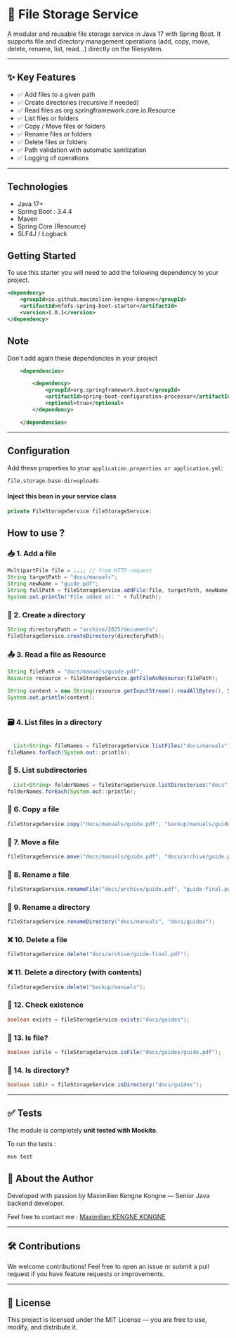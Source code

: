 # 📁 File Storage Service

A modular and reusable file storage service in Java 17 with Spring Boot. It supports file and directory management operations (add, copy, move, delete, rename, list, read...) directly on the filesystem.

---

## ✨ Key Features

- ✅ Add files to a given path
- ✅ Create directories (recursive if needed)
- ✅ Read files as org.springframework.core.io.Resource
- ✅ List files or folders
- ✅ Copy / Move files or folders
- ✅ Rename files or folders
- ✅ Delete files or folders
- ✅ Path validation with automatic sanitization
- ✅ Logging of operations


---

## Technologies

- Java 17+
- Spring Boot : 3.4.4
- Maven
- Spring Core (Resource)
- SLF4J / Logback


## Getting Started

To use this starter you will need to add the following dependency to your project.

```xml
<dependency>
    <groupId>io.github.maximilien-kengne-kongne</groupId>
    <artifactId>mfofs-spring-boot-starter</artifactId>
    <version>1.0.1</version>
</dependency>
```

## Note
Don't add again these dependencies in your project

``` xml
	<dependencies>

		<dependency>
			<groupId>org.springframework.boot</groupId>
			<artifactId>spring-boot-configuration-processor</artifactId>
			<optional>true</optional>
		</dependency>

	</dependencies>
```

---
## Configuration

Add these properties to your `application.properties or application.yml`:

``` properties
file.storage.base-dir=uploads
```


#### Inject this bean in your service class

``` java
private FileStorageService fileStorageService;
```

## How to use ?

### 📥 1. Add a file

``` java
MultipartFile file = ...; // from HTTP request
String targetPath = "docs/manuals";
String newName = "guide.pdf";
String fullPath = fileStorageService.addFile(file, targetPath, newName);
System.out.println("File added at: " + fullPath);
```

### 📁 2. Create a directory

``` java
String directoryPath = "archive/2025/documents";
fileStorageService.createDirectory(directoryPath);
```

### 📤 3. Read a file as Resource

``` java
String filePath = "docs/manuals/guide.pdf";
Resource resource = fileStorageService.getFileAsResource(filePath);

String content = new String(resource.getInputStream().readAllBytes(), StandardCharsets.UTF_8);
System.out.println(content);
    
```
### 🗃️ 4. List files in a directory

``` java

  List<String> fileNames = fileStorageService.listFiles("docs/manuals");
fileNames.forEach(System.out::println);

```

### 📂 5. List subdirectories

``` java
  List<String> folderNames = fileStorageService.listDirectories("docs");
folderNames.forEach(System.out::println);

```

### 🔁 6. Copy a file

``` java
fileStorageService.copy("docs/manuals/guide.pdf", "backup/manuals/guide_backup.pdf");
```

### 🚚 7. Move a file

``` java
fileStorageService.move("docs/manuals/guide.pdf", "docs/archive/guide.pdf");

```

### 📝 8. Rename a file

``` java
fileStorageService.renameFile("docs/archive/guide.pdf", "guide-final.pdf");

```

### 📝 9. Rename a directory

``` java
fileStorageService.renameDirectory("docs/manuals", "docs/guides");

```

### ❌ 10. Delete a file

``` java
fileStorageService.delete("docs/archive/guide-final.pdf");
```

### ❌ 11. Delete a directory (with contents)

``` java
fileStorageService.delete("backup/manuals");
```

### 📄 12. Check existence

``` java
boolean exists = fileStorageService.exists("docs/guides");
```

### 📁 13. Is file?

``` java
boolean isFile = fileStorageService.isFile("docs/guides/guide.pdf");
```

### 📂 14. Is directory?

``` java
boolean isDir = fileStorageService.isDirectory("docs/guides");
```

---

## ✅ Tests

The module is completely **unit tested with Mockito**.

To run the tests :

```bash
mvn test
```
## 👤 About the Author
Developed with passion by Maximilien Kengne Kongne —
Senior Java backend developer.

Feel free to contact me : <a href="mailto:maximiliendenver@gmail.com">Maximilien KENGNE KONGNE</a>

---
## 🛠️ Contributions
We welcome contributions!
Feel free to open an issue or submit a pull request if you have feature requests or improvements.

---
## 📜 License
This project is licensed under the MIT License — you are free to use, modify, and distribute it.
